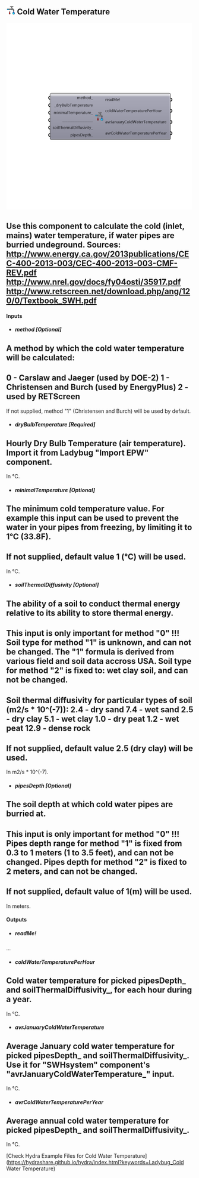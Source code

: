 ## ![](../../images/icons/Cold_Water_Temperature.png) Cold Water Temperature

![](../../images/500x500/Cold_Water_Temperature.png)

Use this component to calculate the cold (inlet, mains) water temperature, if water pipes are burried undeground.
 Sources:
 http://www.energy.ca.gov/2013publications/CEC-400-2013-003/CEC-400-2013-003-CMF-REV.pdf
 http://www.nrel.gov/docs/fy04osti/35917.pdf
 http://www.retscreen.net/download.php/ang/120/0/Textbook_SWH.pdf
 -
 

#### Inputs
* ##### method [Optional]
A method by which the cold water temperature will be calculated:
 -
 0 - Carslaw and Jaeger (used by DOE-2)
 1 - Christensen and Burch (used by EnergyPlus)
 2 - used by RETScreen
 -
 If not supplied, method "1" (Christensen and Burch) will be used by default.
* ##### dryBulbTemperature [Required]
Hourly Dry Bulb Temperature (air temperature).
 Import it from Ladybug "Import EPW" component.
 -
 In °C.
* ##### minimalTemperature [Optional]
The minimum cold temperature value.
 For example this input can be used to prevent the water in your pipes from freezing, by limiting it to 1°C (33.8F).
 -
 If not supplied, default value 1 (°C) will be used.
 -
 In °C.
* ##### soilThermalDiffusivity [Optional]
The ability of a soil to conduct thermal energy relative to its ability to store thermal energy.
 -
 This input is only important for method "0" !!!
 Soil type for method "1" is unknown, and can not be changed. The "1" formula is derived from various field and soil data accross USA.
 Soil type for method "2" is fixed to: wet clay soil, and can not be changed.
 -
 Soil thermal diffusivity for particular types of soil (m2/s * 10^(-7)):
 2.4 - dry sand
 7.4 - wet sand
 2.5 - dry clay
 5.1 - wet clay
 1.0 - dry peat
 1.2 - wet peat
 12.9 - dense rock
 -
 If not supplied, default value 2.5 (dry clay) will be used.
 -
 In m2/s * 10^(-7).
* ##### pipesDepth [Optional]
The soil depth at which cold water pipes are burried at.
 -
 This input is only important for method "0" !!!
 Pipes depth range for method "1" is fixed from 0.3 to 1 meters (1 to 3.5 feet), and can not be changed.
 Pipes depth for method "2" is fixed to 2 meters, and can not be changed.
 -
 If not supplied, default value of 1(m) will be used.
 -
 In meters.

#### Outputs
* ##### readMe!
...
* ##### coldWaterTemperaturePerHour
Cold water temperature for picked pipesDepth_ and soilThermalDiffusivity_, for each hour during a year.
 -
 In °C.
* ##### avrJanuaryColdWaterTemperature
Average January cold water temperature for picked pipesDepth_ and soilThermalDiffusivity_.
 Use it for "SWHsystem" component's "avrJanuaryColdWaterTemperature_" input.
 -
 In °C.
* ##### avrColdWaterTemperaturePerYear
Average annual cold water temperature for picked pipesDepth_ and soilThermalDiffusivity_.
 -
 In °C.


[Check Hydra Example Files for Cold Water Temperature](https://hydrashare.github.io/hydra/index.html?keywords=Ladybug_Cold Water Temperature)